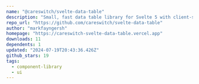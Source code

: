 ```yaml
---
name: "@careswitch/svelte-data-table"
description: "Small, fast data table library for Svelte 5 with client-side sorting, filtering, and pagination."
repo_url: "https://github.com/careswitch/svelte-data-table"
author: "markfayngersh"
homepage: "https://careswitch-svelte-data-table.vercel.app"
downloads: 11
dependents: 1
updated: "2024-07-19T20:43:36.426Z"
github_stars: 19
tags: 
  - component-library
  - ui
---
```

